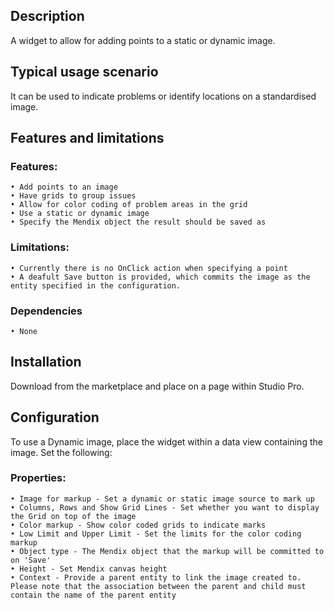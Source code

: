 ## Description
A widget to allow for adding points to a static or dynamic image.

## Typical usage scenario
It can be used to indicate problems or identify locations on a standardised image.

## Features and limitations
### Features:
	• Add points to an image
	• Have grids to group issues
	• Allow for color coding of problem areas in the grid
	• Use a static or dynamic image
	• Specify the Mendix object the result should be saved as
### Limitations:
	• Currently there is no OnClick action when specifying a point
	• A deafult Save button is provided, which commits the image as the entity specified in the configuration.
	
### Dependencies
	• None
	
## Installation
Download from the marketplace and place on a page within Studio Pro.

 ## Configuration
To use a Dynamic image, place the widget within a data view containing the image.
Set the following:
### Properties:
    • Image for markup - Set a dynamic or static image source to mark up
    • Columns, Rows and Show Grid Lines - Set whether you want to display the Grid on top of the image
    • Color markup - Show color coded grids to indicate marks
    • Low Limit and Upper Limit - Set the limits for the color coding markup
    • Object type - The Mendix object that the markup will be committed to on 'Save'
    • Height - Set Mendix canvas height
    • Context - Provide a parent entity to link the image created to. Please note that the association between the parent and child must contain the name of the parent entity

